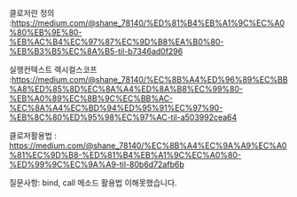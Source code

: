 클로저란 정의 :https://medium.com/@shane_78140/%ED%81%B4%EB%A1%9C%EC%A0%80%EB%9E%80-%EB%AC%B4%EC%97%87%EC%9D%B8%EA%B0%80-%EB%B3%B5%EC%8A%B5-til-b7346ad0f296



실행컨텍스트 렉시컬스코프 :https://medium.com/@shane_78140/%EC%8B%A4%ED%96%89%EC%BB%A8%ED%85%8D%EC%8A%A4%ED%8A%B8%EC%99%80-%EB%A0%89%EC%8B%9C%EC%BB%AC-%EC%8A%A4%EC%BD%94%ED%95%91%EC%97%90-%EB%8C%80%ED%95%98%EC%97%AC-til-a503992cea64


클로저활용법 : https://medium.com/@shane_78140/%EC%8B%A4%EC%9A%A9%EC%A0%81%EC%9D%B8-%ED%81%B4%EB%A1%9C%EC%A0%80-%ED%99%9C%EC%9A%A9-til-80b6d72afb6b

질문사항: bind, call 메소드 활용법 이해못했습니다.
